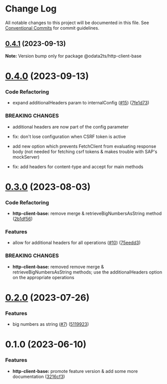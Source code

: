 # Change Log

All notable changes to this project will be documented in this file.
See [Conventional Commits](https://conventionalcommits.org) for commit guidelines.

## [0.4.1](https://github.com/odata2ts/http-client/compare/@odata2ts/http-client-base@0.4.0...@odata2ts/http-client-base@0.4.1) (2023-09-13)

**Note:** Version bump only for package @odata2ts/http-client-base

# [0.4.0](https://github.com/odata2ts/http-client/compare/@odata2ts/http-client-base@0.3.0...@odata2ts/http-client-base@0.4.0) (2023-09-13)

### Code Refactoring

* expand additionalHeaders param to internalConfig ([#15](https://github.com/odata2ts/http-client/issues/15)) ([7fe1d73](https://github.com/odata2ts/http-client/commit/7fe1d73a7436f64b84a060bd1dbf9e121ef901ce))

### BREAKING CHANGES

* additional headers are now part of the config parameter

* fix: don't lose configuration when CSRF token is active

* add new option which prevents FetchClient from evaluating response body (not needed for fetching csrf tokens & makes trouble with SAP's mockServer)

* fix: add headers for content-type and accept for main methods

# [0.3.0](https://github.com/odata2ts/http-client/compare/@odata2ts/http-client-base@0.2.0...@odata2ts/http-client-base@0.3.0) (2023-08-03)

### Code Refactoring

* **http-client-base:** remove merge & retrieveBigNumbersAsString method ([2b1df56](https://github.com/odata2ts/http-client/commit/2b1df5677c42457430a968b3e61132818a83dc57))

### Features

* allow for additional headers for all operations ([#10](https://github.com/odata2ts/http-client/issues/10)) ([75eedd3](https://github.com/odata2ts/http-client/commit/75eedd3ebb8534188a5a644aee9e69e17f1f0c80))

### BREAKING CHANGES

* **http-client-base:** removed remove merge & retrieveBigNumbersAsString methods; use the additionalHeaders option on the appropriate operations

# [0.2.0](https://github.com/odata2ts/http-client/compare/@odata2ts/http-client-base@0.1.0...@odata2ts/http-client-base@0.2.0) (2023-07-26)

### Features

* big numbers as string ([#7](https://github.com/odata2ts/http-client/issues/7)) ([5119923](https://github.com/odata2ts/http-client/commit/5119923a79c2e61ca7762d5cba01fbac8e9ae759))

# 0.1.0 (2023-06-10)

### Features

* **http-client-base:** promote feature version & add some more documentation ([3216cf3](https://github.com/odata2ts/http-client/commit/3216cf34750732e9e3f064270351f56dac49e581))
